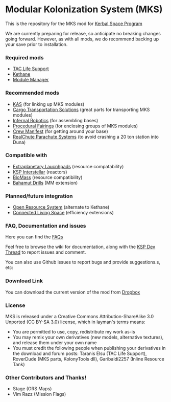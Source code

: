 Modular Kolonization System (MKS) 
===

This is the repository for the MKS mod for [Kerbal Space Program](http://kerbalspaceprogram.com)

We are currently preparing for release, so anticipate no breaking changes going forward.  However, as with all mods, we do recommend backing up your save prior to installation.


### Required mods

* [TAC Life Support](http://forum.kerbalspaceprogram.com/threads/40667-0-23)
* [Kethane](http://forum.kerbalspaceprogram.com/threads/23979)
* [Module Manager](http://forum.kerbalspaceprogram.com/threads/55219)


### Recommended mods

* [KAS](http://forum.kerbalspaceprogram.com/threads/53134) (for linking up MKS modules)
* [Cargo Transportation Solutions](http://forum.kerbalspaceprogram.com/threads/77505) (great parts for transporting MKS modules)
* [Infernal Robotics](http://forum.kerbalspaceprogram.com/threads/37707) (for assembling bases)
* [Procedural Fairings](http://forum.kerbalspaceprogram.com/threads/39512) (for enclosing groups of MKS modules)
* [Crew Manifest](http://forum.kerbalspaceprogram.com/threads/60936) (for getting around your base)
* [RealChute Parachute Systems](http://forum.kerbalspaceprogram.com/threads/57988) (to avoid crashing a 20 ton station into Duna)

### Compatible with

* [Extraplanetary Laucnhpads](http://forum.kerbalspaceprogram.com/threads/59545) (resource compatability)
* [KSP Interstellar](http://forum.kerbalspaceprogram.com/threads/43839) (reactors)
* [BioMass](http://forum.kerbalspaceprogram.com/threads/53009) (resource compatibility)
* [Bahamut Drills](http://forum.kerbalspaceprogram.com/threads/70325) (MM extension)

### Planned/future integration

* [Open Resource System](http://forum.kerbalspaceprogram.com/threads/64595) (alternate to Kethane)
* [Connected Living Space](http://forum.kerbalspaceprogram.com/threads/70161) (efficiency extensions)

### FAQ, Documentation and issues

Here you can find the [FAQs](https://github.com/BobPalmer/MKS/wiki/FAQ)

Feel free to browse the wiki for documentation, along with the [KSP Dev Thread](http://forum.kerbalspaceprogram.com/threads/72706-WIP-Introducing-the-Modular-Kolonization-System) to report issues and comment.

You can also use Github issues to report bugs and provide suggestions.s, etc:

### Download Link

You can download the current version of the mod from [Dropbox](https://www.dropbox.com/sh/1fsuzvl35s2gppt/AABWj-h6pk3Ixoiif170Flcla/MKS_0.16.6.zip)

### License

MKS is released under a Creative Commons Attribution-ShareAlike 3.0 Unported (CC BY-SA 3.0) license, which in layman's terms means:
* You are permitted to use, copy, redistribute my work as-is
* You may remix your own derivatives (new models, alternative textures), and release them under your own name
* You must credit the following people when publishing your derivatives in the download and forum posts: Taranis Elsu (TAC Life Support), RoverDude (MKS parts, KolonyTools dll), Garibaldi2257 (Inline Resource Tank)

### Other Contributors and Thanks!
* Stage (ORS Maps)
* Vim Razz (Mission Flags)
